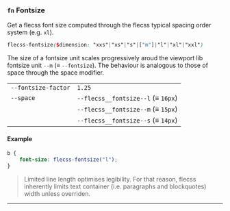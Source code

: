 ### `fn` <span>Fontsize</span>

Get a flecss font size computed through the flecss typical spacing order system (e.g. `xl`).

``` scss
flecss-fontsize($dimension: "xxs"|"xs"|"s"|["m"]|"l"|"xl"|"xxl")
```

The size of a fontsize unit scales progressively aroud the viewport lib fontsize unit `--m` (≡ `--fontsize`). The behaviour is analogous to those of space through the space modifier.

<table>
    <tr>
        <td><code>--fontsize-factor</code></td>
        <td><code>1.25</code></td>
    </tr>
    <tr>
        <td><code>--space</code></td>
        <td><code>--flecss__fontsize--l</code> (≡ <code>16px</code>)</td>
    </tr>
    <tr>
        <td></td>
        <td><code>--flecss__fontsize--m</code> (≡ <code>15px</code>)</td>
    </tr>
    <tr>
        <td></td>
        <td><code>--flecss__fontsize--s</code> (≡ <code>14px</code>)</td>
    </tr>
</table>

#### Example

``` scss
b {
    font-size: flecss-fontsize("l");
}
```

> Limited line length optimises legibility. For that reason, flecss inherently limits text container (i.e. paragraphs and blockquotes) width unless overriden. 

---